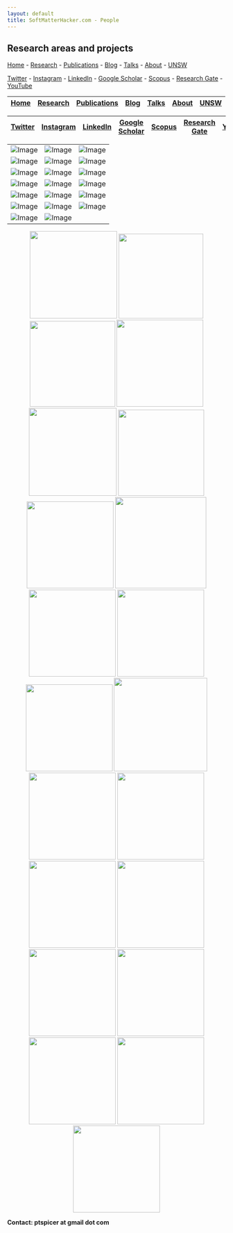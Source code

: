 ```yaml
---
layout: default
title: SoftMatterHacker.com - People
---
```


## Research areas and projects

 [Home](index.md) - [Research](research.md) - [Publications](publications.md) - [Blog](blog.md) - [Talks](talks.md) - [About](people.md) - [UNSW](https://research.unsw.edu.au/people/associate-professor-patrick-spicer)
 
 [Twitter](http://twitter.com/SoftMatterHackr/) -  [Instagram](http://instagram.com/softmatterhacker/) -  [LinkedIn](http://www.linkedin.com/pub/pat-spicer/2/41a/8b3) -  [Google Scholar](http://scholar.google.com/citations?hl=en&user=PyAxphYAAAAJ&view_op=list_works&pagesize=100) - 
 [Scopus](http://www.scopus.com/authid/detail.url?origin=resultslist&authorId=56210450800) -  [Research Gate](http://www.researchgate.net/profile/Patrick_Spicer/) - [YouTube](https://www.youtube.com/user/ptspicer)


| [Home](index.md)| [Research](research.md) | [Publications](publications.md) | [Blog](blog.md) | [Talks](talks.md) | [About](people.md) | [UNSW](https://research.unsw.edu.au/people/associate-professor-patrick-spicer) |
| :---:   | :---: | :---: | :---:   | :---: | :---: | :---: |


|[Twitter](http://twitter.com/SoftMatterHackr/) |  [Instagram](http://instagram.com/softmatterhacker/) |  [LinkedIn](http://www.linkedin.com/pub/pat-spicer/2/41a/8b3) |  [Google Scholar](http://scholar.google.com/citations?hl=en&user=PyAxphYAAAAJ&view_op=list_works&pagesize=100) | [Scopus](http://www.scopus.com/authid/detail.url?origin=resultslist&authorId=56210450800) |  [Research Gate](http://www.researchgate.net/profile/Patrick_Spicer/) | [YouTube](https://www.youtube.com/user/ptspicer)|
| :---:   | :---: | :---: | :---:   | :---: | :---: | :---: |


|    |    |    |
| :---:   | :---: | :---: |
| ![Image](/projects/asthma.png)| ![Image](/projects/biofilms.png) | ![Image](/projects/comets.png) |
| ![Image](/projects/cubosomes.png) | ![Image](/projects/dissolution.png) | ![Image](/projects/emulsionarrest.png) |
| ![Image](/projects/extension.png) | ![Image](/projects/endoskeleton.png) | ![Image](/projects/jellyfish.png) |
| ![Image](/projects/leafsprays.png) | ![Image](/projects/meat.png) | ![Image](/projects/microfluidics.png) |
| ![Image](/projects/microrheo.png) | ![Image](/projects/paperbots.png) | ![Image](/projects/plantplasters.png) |
| ![Image](/projects/product.png) | ![Image](/projects/rheoscatter.png) | ![Image](/projects/shapemem.png) |
| ![Image](/projects/silkcellulose.png) | ![Image](/projects/smartdrops.png) |


<p align = "center">
<img src="/projects/cubosomes.png" width="201px" >
<img src="/projects/print3d.png" width="195px">
<img src="/projects/dissolution.png" width="197px">
<img src="/projects/jellyfish.png" width="200px">
<img src="/projects/leafsprays.png" width="202px">
<img src="/projects/emulsionarrest.png" width="198px" >
<img src="/projects/plantplasters.png" width="200px" >
<img src="/projects/microfluidics.png" width="210px" >
<img src="/projects/biofilms.png" width="200px" >
<img src="/projects/silkcellulose.png" width="200px" >
<img src="/projects/asthma.png" width="200px" >
<img src="/projects/paperbots.png" width="215px" >
<img src="/projects/comets.png" width="200px" >
<img src="/projects/endoskeleton.png" width="200px" >
<img src="/projects/smartdrops.png" width="200px" >
<img src="/projects/shapemem.png" width="200px" >
<img src="/projects/rheoscatter.png" width="200px" >
<img src="/projects/microrheo.png" width="200px" >
<img src="/projects/extension.png" width="200px" >
<img src="/projects/product.png" width="200px" >
<img src="/projects/meat.png" width="200px" >
</p>

**Contact: ptspicer at gmail dot com**